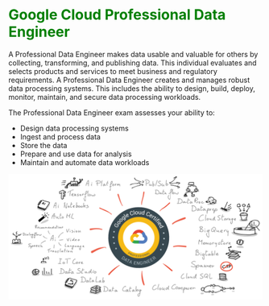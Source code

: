 <h1 style="color:green">Google Cloud Professional Data Engineer </h1>

A Professional Data Engineer makes data usable and valuable for others by collecting, transforming, and publishing data. This individual evaluates and selects products and services to meet business and regulatory requirements. A Professional Data Engineer creates and manages robust data processing systems. This includes the ability to design, build, deploy, monitor, maintain, and secure data processing workloads.

The Professional Data Engineer exam assesses your ability to:

- Design data processing systems
- Ingest and process data
- Store the data
- Prepare and use data for analysis
- Maintain and automate data workloads

![Alt text](pde.png)